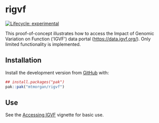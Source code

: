 # rigvf

<!-- badges: start -->
[![Lifecycle: experimental](https://img.shields.io/badge/lifecycle-experimental-orange.svg)](https://lifecycle.r-lib.org/articles/stages.html#experimental)
<!-- badges: end -->

This proof-of-concept illustrates how to access the Impact of Genomic
Variation on Function ('IGVF') data portal
(<https://data.igvf.org/>). Only limited functionality is implemented.

## Installation

Install the development version from
[GitHub](https://github.com/mtmorgan/rigvf) with:

``` r
## install.packages("pak")
pak::pak("mtmorgan/rigvf")
```

## Use

See the [Accessing IGVF][] vignette for basic use.

[Accessing IGVF]: ./articles/use.html

